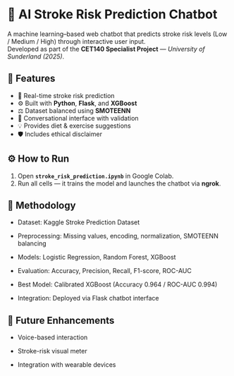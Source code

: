 # 🧠 AI Stroke Risk Prediction Chatbot

A machine learning–based web chatbot that predicts stroke risk levels (Low / Medium / High) through interactive user input.  
Developed as part of the **CET140 Specialist Project** — *University of Sunderland (2025)*.

## 🚀 Features

- 🤖 Real-time stroke risk prediction  
- ⚙️ Built with **Python**, **Flask**, and **XGBoost**  
- ⚖️ Dataset balanced using **SMOTEENN**  
- 💬 Conversational interface with validation  
- 💡 Provides diet & exercise suggestions  
- 🛡️ Includes ethical disclaimer  

## ⚙️ How to Run
1. Open **`stroke_risk_prediction.ipynb`** in Google Colab.  
2. Run all cells — it trains the model and launches the chatbot via **ngrok**.

## 🧠 Methodology

- Dataset: Kaggle Stroke Prediction Dataset

- Preprocessing: Missing values, encoding, normalization, SMOTEENN balancing

- Models: Logistic Regression, Random Forest, XGBoost

- Evaluation: Accuracy, Precision, Recall, F1-score, ROC-AUC

- Best Model: Calibrated XGBoost (Accuracy 0.964 / ROC-AUC 0.994)

- Integration: Deployed via Flask chatbot interface


## 🌟 Future Enhancements

- Voice-based interaction

- Stroke-risk visual meter

- Integration with wearable devices
